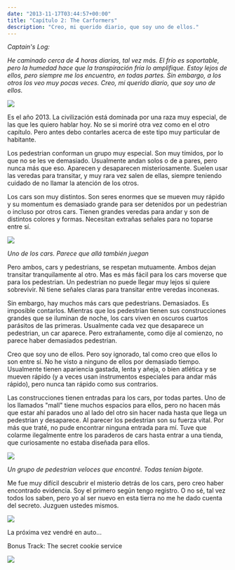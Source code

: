 ```yaml
---
date: "2013-11-17T03:44:57+00:00"
title: "Capítulo 2: The Carformers"
description: "Creo, mi querido diario, que soy uno de ellos."
---
```


_Captain's Log:_

_He caminado cerca de 4 horas diarias, tal vez más. El frío es soportable, pero la humedad hace que la transpiración fría lo amplifique. Estoy lejos de ellos, pero siempre me los encuentro, en todas partes. Sin embargo, a los otros los veo muy pocas veces. Creo, mi querido diario, que soy uno de ellos._

![](https://66.media.tumblr.com/dacf54e7069989f5546fae6c8d1c6e01/26e48377c78e5c68-7c/s540x810/8c54c3d4d8669eea87948f6299b714c3077cf020.jpg)

Es el año 2013. La civilización está dominada por una raza muy especial, de las que les quiero hablar hoy. No se si moriré otra vez como en el otro capítulo. Pero antes debo contarles acerca de este tipo muy particular de habitante.

Los pedestrian conforman un grupo muy especial. Son muy tímidos, por lo que no se les ve demasiado. Usualmente andan solos o de a pares, pero nunca más que eso. Aparecen y desaparecen misteriosamente. Suelen usar las veredas para transitar, y muy rara vez salen de ellas, siempre teniendo cuidado de no llamar la atención de los otros.

Los cars son muy distintos. Son seres enormes que se mueven muy rápido y su momentum es demasiado grande para ser detenidos por un pedestrian o incluso por otros cars. Tienen grandes veredas para andar y son de distintos colores y formas. Necesitan extrañas señales para no toparse entre sí.

![](https://66.media.tumblr.com/f7255f96fa2edbb34c785b1423bc0b9a/26e48377c78e5c68-cd/s540x810/50213644645147efbfcc77a4dc40014dcad67e3a.jpg)

_Uno de los cars. Parece que allá también juegan_

Pero ambos, cars y pedestrians, se respetan mutuamente. Ambos dejan transitar tranquilamente al otro. Mas es más fácil para los cars moverse que para los pedestrian. Un pedestrian no puede llegar muy lejos si quiere sobrevivir. Ni tiene señales claras para transitar entre veredas inconexas. 

Sin embargo, hay muchos más cars que pedestrians. Demasiados. Es imposible contarlos. Mientras que los pedestrian tienen sus construcciones grandes que se iluminan de noche, los cars viven en oscuros cuartos parásitos de las primeras. Usualmente cada vez que desaparece un pedestrian, un car aparece. Pero extrañamente, como dije al comienzo, no parece haber demasiados pedestrian.

Creo que soy uno de ellos. Pero soy ignorado, tal como creo que ellos lo son entre sí. No he visto a ninguno de ellos por demasiado tiempo. Usualmente tienen apariencia gastada, lenta y añeja, o bien atlética y se mueven rápido (y a veces usan instrumentos especiales para andar más rápido), pero nunca tan rápido como sus contrarios.

Las construcciones tienen entradas para los cars, por todas partes. Uno de los llamados "mall" tiene muchos espacios para ellos, pero no hacen más que estar ahí parados uno al lado del otro sin hacer nada hasta que llega un pedestrian y desaparece. Al parecer los pedestrian son su fuerza vital. Por más que traté, no pude encontrar ninguna entrada para mí. Tuve que colarme ilegalmente entre los paraderos de cars hasta entrar a una tienda, que curiosamente no estaba diseñada para ellos.

![](https://66.media.tumblr.com/815460f9f6ab2c3fcda4d4c1adb922d1/26e48377c78e5c68-d8/s540x810/e63b5b6eef04867d6ec863ae9cca9ce0ce5eecc4.jpg)

_Un grupo de pedestrian veloces que encontré. Todas tenían bigote._

Me fue muy difícil descubrir el misterio detrás de los cars, pero creo haber encontrado evidencia. Soy el primero según tengo registro. O no sé, tal vez todos los saben, pero yo al ser nuevo en esta tierra no me he dado cuenta del secreto. Juzguen ustedes mismos.

![](https://66.media.tumblr.com/96376730ee6ef01964b08e76c201db60/26e48377c78e5c68-5e/s540x810/791047d4a2bb4446e8164a051dce7201ccc1ed2b.png)

La próxima vez vendré en auto...

Bonus Track: The secret cookie service

![](https://66.media.tumblr.com/a56a4dde4c1698f2351f4bed279a89c2/26e48377c78e5c68-12/s540x810/cbb2615dc6b4178d23ea393ab8871f47a3e81857.jpg) 

